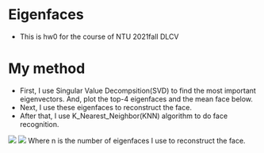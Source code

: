 # Eigenfaces
- This is hw0 for the course of NTU 2021fall DLCV
# My method
- First, I use Singular Value Decompsition(SVD) to find the most important eigenvectors. And, plot the top-4 eigenfaces and the mean face below.
- Next, I use these eigenfaces to reconstruct the face.
- After that, I use K_Nearest_Neighbor(KNN) algorithm to do face recognition.
<img src="https://user-images.githubusercontent.com/59093784/138810855-2e0d419f-8de7-4b77-be06-97c5bc01973a.jpg">
<img src="https://user-images.githubusercontent.com/59093784/138810974-e9c552eb-3f81-4f9f-a9e1-3052d3e1066b.jpg">
Where n is the number of eigenfaces I use to reconstruct the face.



